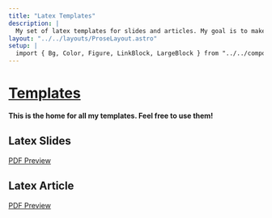 ```yaml
---
title: "Latex Templates"
description: |
  My set of latex templates for slides and articles. My goal is to make really beautiful slides and papers simple and to do so without "preamble creep"
layout: "../../layouts/ProseLayout.astro"
setup: |
  import { Bg, Color, Figure, LinkBlock, LargeBlock } from "../../components/mdx/"
---
```


# <a href="https://github.com/kylebutts/templates">Templates</a>

**This is the home for all my templates. Feel free to use them!**

## Latex Slides

[PDF Preview](https://raw.githack.com/kylebutts/templates/master/latex-slides/auxiliary/slides.pdf)


## Latex Article

[PDF Preview](https://raw.githack.com/kylebutts/templates/master/latex-article/auxiliary/article.pdf)
